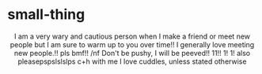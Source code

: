 # small-thing 

<p align="center">
 I am a very wary and cautious person when I make a friend or meet new people but I am sure to warm up to you over time!! I generally love meeting new people.!! pls bmf!! /nf Don't be pushy, I will be peeved!! 11!! 1! 1! also pleasepspslslslps c+h with me I love cuddles, unless stated otherwise
<p>
